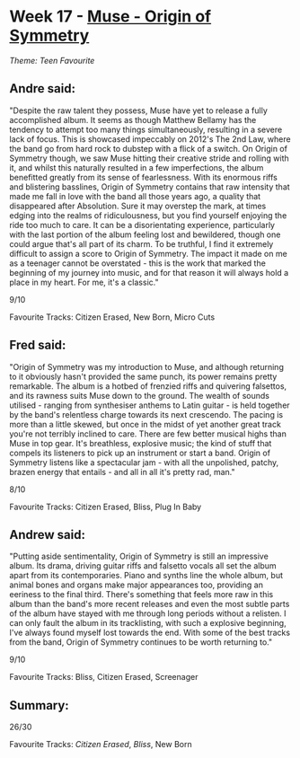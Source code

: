 # Week 17 - [Muse - Origin of Symmetry](http://www.allmusic.com/album/origin-of-symmetry-mw0000464449)
*Theme: Teen Favourite*

## Andre said:

"Despite the raw talent they possess, Muse have yet to release a fully accomplished album. It seems as though Matthew Bellamy has the tendency to attempt too many things simultaneously, resulting in a severe lack of focus. This is showcased impeccably on 2012's The 2nd Law, where the band go from hard rock to dubstep with a flick of a switch. On Origin of Symmetry though, we saw Muse hitting their creative stride and rolling with it, and whilst this naturally resulted in a few imperfections, the album benefitted greatly from its sense of fearlessness. With its enormous riffs and blistering basslines, Origin of Symmetry contains that raw intensity that made me fall in love with the band all those years ago, a quality that disappeared after Absolution. Sure it may overstep the mark, at times edging into the realms of ridiculousness, but you find yourself enjoying the ride too much to care. It can be a disorientating experience, particularly with the last portion of the album feeling lost and bewildered, though one could argue that's all part of its charm. To be truthful, I find it extremely difficult to assign a score to Origin of Symmetry. The impact it made on me as a teenager cannot be overstated - this is the work that marked the beginning of my journey into music, and for that reason it will always hold a place in my heart. For me, it's a classic."

9/10

Favourite Tracks: Citizen Erased, New Born, Micro Cuts

## Fred said:

"Origin of Symmetry was my introduction to Muse, and although returning to it obviously hasn't provided the same punch, its power remains pretty remarkable. The album is a hotbed of frenzied riffs and quivering falsettos, and its rawness suits Muse down to the ground. The wealth of sounds utilised - ranging from synthesiser anthems to Latin guitar - is held together by the band's relentless charge towards its next crescendo. The pacing is more than a little skewed, but once in the midst of yet another great track you're not terribly inclined to care. There are few better musical highs than Muse in top gear. It's breathless, explosive music; the kind of stuff that compels its listeners to pick up an instrument or start a band. Origin of Symmetry listens like a spectacular jam - with all the unpolished, patchy, brazen energy that entails - and all in all it's pretty rad, man."

8/10

Favourite Tracks: Citizen Erased, Bliss, Plug In Baby

## Andrew said:

"Putting aside sentimentality, Origin of Symmetry is still an impressive album. Its drama, driving guitar riffs and falsetto vocals all set the album apart from its contemporaries. Piano and synths line the whole album, but animal bones and organs make major appearances too, providing an eeriness to the final third. There's something that feels more raw in this album than the band's more recent releases and even the most subtle parts of the album have stayed with me through long periods without a relisten. I can only fault the album in its tracklisting, with such a explosive beginning, I've always found myself lost towards the end. With some of the best tracks from the band, Origin of Symmetry continues to be worth returning to."

9/10

Favourite Tracks: Bliss, Citizen Erased, Screenager

## Summary:

26/30

Favourite Tracks: *Citizen Erased*, *Bliss*, New Born
